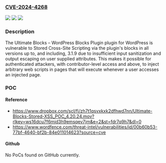 ### [CVE-2024-4268](https://cve.mitre.org/cgi-bin/cvename.cgi?name=CVE-2024-4268)
![](https://img.shields.io/static/v1?label=Product&message=Ultimate%20Blocks%20%E2%80%93%20WordPress%20Blocks%20Plugin&color=blue)
![](https://img.shields.io/static/v1?label=Version&message=*%3C%3D%203.1.9%20&color=brighgreen)
![](https://img.shields.io/static/v1?label=Vulnerability&message=CWE-79%20Improper%20Neutralization%20of%20Input%20During%20Web%20Page%20Generation%20('Cross-site%20Scripting')&color=brighgreen)

### Description

The Ultimate Blocks – WordPress Blocks Plugin plugin for WordPress is vulnerable to Stored Cross-Site Scripting via the plugin's blocks in all versions up to, and including, 3.1.9 due to insufficient input sanitization and output escaping on user supplied attributes. This makes it possible for authenticated attackers, with contributor-level access and above, to inject arbitrary web scripts in pages that will execute whenever a user accesses an injected page.

### POC

#### Reference
- https://www.dropbox.com/scl/fi/zh7t1qsvxkxk2dfhwd7nn/Ultimate-Blocks-Stored-XSS_POC_4.20.24.mov?rlkey=ws16dcu7f6mjd3h9emsqev7jm&e=2&st=fdr7q9h7&dl=0
- https://www.wordfence.com/threat-intel/vulnerabilities/id/00b60b53-77bf-4640-bf2b-84e011014623?source=cve

#### Github
No PoCs found on GitHub currently.

